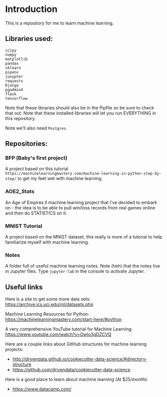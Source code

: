 # Introduction

This is a repository for me to learn machine learning.

## Libraries used:

```
scipy
numpy
matplotlib
pandas
sklearn
pipenv
junypter
requests
Django
pgadmin4
flask
tensorflow
```

Note that these libraries should also be in the Pipfile so be sure to check that out. Note that these installed libraries will let you run EVERYTHING in this repository.

Note we'll also need `Postgres`.

## Repositories:

### BFP (Baby's first project)

A project based on this tutorial `https://machinelearningmastery.com/machine-learning-in-python-step-by-step/` to get my feet wet with machine learning.

### AOE2_Stats

An Age of Empires II machine learning project that I've decided to embark on - the idea is to be able to pull win/loss records from real games online and then do STATISTICS on it.

### MNIST Tutorial

A project based on the MNIST dataset, this really is more of a tutorial to help familiarize myself with machine learning.

### Notes

A folder full of useful machine learning notes. Note (heh) that the notes live in Jupyter files. Type `jupyter-lab` in the console to activate Jupyter.

## Useful links

Here is a site to get some more data sets: https://archive.ics.uci.edu/ml/datasets.php

Machine Learning Resources for Python: https://machinelearningmastery.com/start-here/#python

A very comprehensive YouTube tutorial for Machine Learning: https://www.youtube.com/watch?v=GwIo3gDZCVQ

Here are a couple links about GitHub structures for machine learning projects:
- http://drivendata.github.io/cookiecutter-data-science/#directory-structure
- https://github.com/drivendata/cookiecutter-data-science

Here is a good place to learn about machine learning (At $25/month):
- https://www.datacamp.com/
